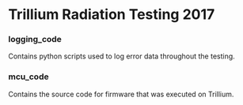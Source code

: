 # Trillium Radiation Testing 2017

### logging_code
Contains python scripts used to log error data throughout the testing.

### mcu_code
Contains the source code for firmware that was executed on Trillium.